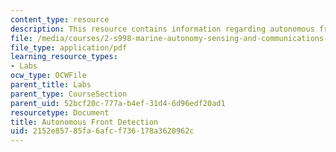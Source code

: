 ```yaml
---
content_type: resource
description: This resource contains information regarding autonomous front detection.
file: /media/courses/2-s998-marine-autonomy-sensing-and-communications-spring-2012/2152e85785fa6afcf736178a3620962c_MIT2_S998S12_Lab15.pdf
file_type: application/pdf
learning_resource_types:
- Labs
ocw_type: OCWFile
parent_title: Labs
parent_type: CourseSection
parent_uid: 52bcf20c-777a-b4ef-31d4-6d96edf20ad1
resourcetype: Document
title: Autonomous Front Detection
uid: 2152e857-85fa-6afc-f736-178a3620962c
---
```

